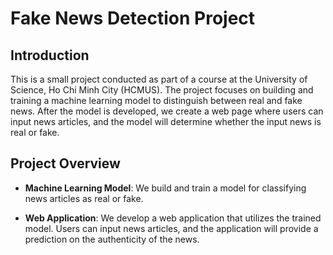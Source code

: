 # Fake News Detection Project

## Introduction

This is a small project conducted as part of a course at the University of Science, Ho Chi Minh City (HCMUS). The project focuses on building and training a machine learning model to distinguish between real and fake news. After the model is developed, we create a web page where users can input news articles, and the model will determine whether the input news is real or fake.

## Project Overview

- **Machine Learning Model**: We build and train a model for classifying news articles as real or fake.

- **Web Application**: We develop a web application that utilizes the trained model. Users can input news articles, and the application will provide a prediction on the authenticity of the news.

